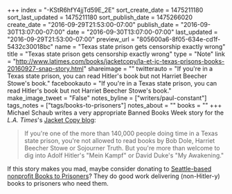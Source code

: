 +++
index = "-KStR6hfY4jjTd59E_2E"
sort_create_date = 1475211180
sort_last_updated = 1475211180
sort_publish_date = 1475266020
create_date = "2016-09-29T21:53:00-07:00"
publish_date = "2016-09-30T13:07:00-07:00"
date = "2016-09-30T13:07:00-07:00"
last_updated = "2016-09-29T21:53:00-07:00"
preview_url = "805600a6-8f05-634e-cd1f-5432c30018bc"
name = "Texas state prison gets censorship exactly wrong"
title = "Texas state prison gets censorship exactly wrong"
type = "Note"
link = "http://www.latimes.com/books/jacketcopy/la-et-jc-texas-prisons-books-20160927-snap-story.html"
shareimage = ""
twitterauto = "If you're in a Texas state prison, you can read Hitler's book but not Harriet Beecher Stowe's book."
facebookauto = "If you're in a Texas state prison, you can read Hitler's book but not Harriet Beecher Stowe's book."
make_image_tweet = "False"
notes_byline = ["writers/paul-constant"]
tags_notes = ["tags/books-to-prisoners"]
notes_about = ""
books = ""
+++
Michael Schaub writes a very appropriate Banned Books Week story for the *L.A. Times*'s [Jacket Copy blog](http://www.latimes.com/books/jacketcopy/la-et-jc-texas-prisons-books-20160927-snap-story.html):

<blockquote>If you're one of the more than 140,000 people doing time in a Texas state prison, you're not allowed to read books by Bob Dole, Harriet Beecher Stowe or Sojourner Truth. But you're more than welcome to dig into Adolf Hitler's "Mein Kampf" or David Duke's "My Awakening."</blockquote>

If this story makes you mad, maybe consider donating to [Seattle-based nonprofit Books to Prisoners](http://www.bookstoprisoners.net/)? They do good work delivering (non-Hitler-y) books to prisoners who need them.
